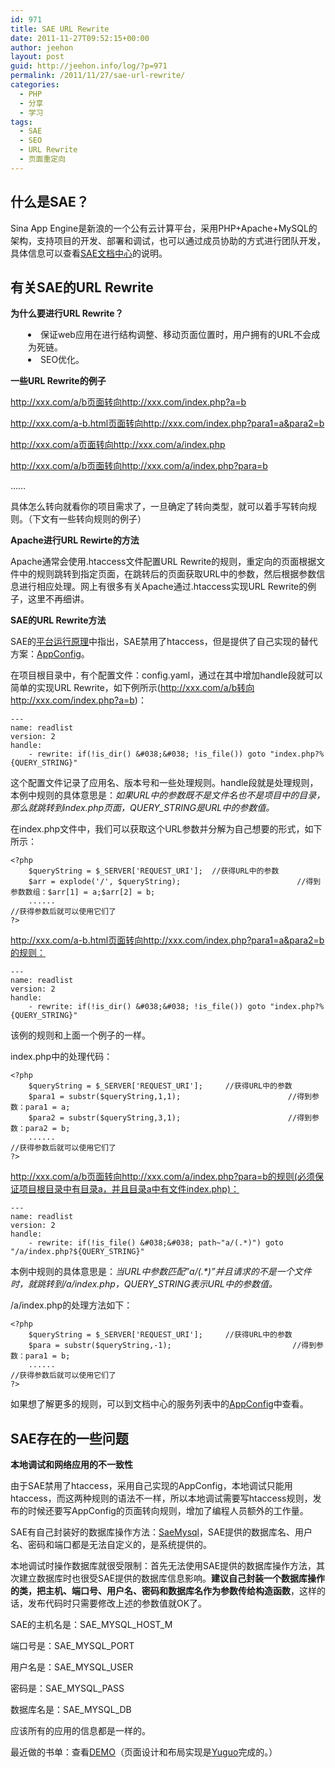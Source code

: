 ```yaml
---
id: 971
title: SAE URL Rewrite
date: 2011-11-27T09:52:15+00:00
author: jeehon
layout: post
guid: http://jeehon.info/log/?p=971
permalink: /2011/11/27/sae-url-rewrite/
categories:
  - PHP
  - 分享
  - 学习
tags:
  - SAE
  - SEO
  - URL Rewrite
  - 页面重定向
---
```

## 什么是SAE？

Sina App Engine是新浪的一个公有云计算平台，采用PHP+Apache+MySQL的架构，支持项目的开发、部署和调试，也可以通过成员协助的方式进行团队开发，具体信息可以查看[SAE文档中心](http://sae.sina.com.cn/?m=devcenter&catId=19)的说明。

## 有关SAE的URL Rewrite

**为什么要进行URL Rewrite？**

<li style="margin-left:2em;">
  保证web应用在进行结构调整、移动页面位置时，用户拥有的URL不会成为死链。
</li>
<li style="margin-left:2em;">
  SEO优化。
</li>

**一些URL Rewrite的例子**

http://xxx.com/a/b页面转向http://xxx.com/index.php?a=b

http://xxx.com/a-b.html页面转向http://xxx.com/index.php?para1=a&para2=b

http://xxx.com/a页面转向http://xxx.com/a/index.php

http://xxx.com/a/b页面转向http://xxx.com/a/index.php?para=b

……

具体怎么转向就看你的项目需求了，一旦确定了转向类型，就可以着手写转向规则。（下文有一些转向规则的例子）<!--more-->

**Apache进行URL Rewirte的方法**

Apache通常会使用.htaccess文件配置URL Rewrite的规则，重定向的页面根据文件中的规则跳转到指定页面，在跳转后的页面获取URL中的参数，然后根据参数信息进行相应处理。网上有很多有关Apache通过.htaccess实现URL Rewrite的例子，这里不再细讲。

**SAE的URL Rewrite方法**

SAE的[平台运行原理](http://sae.sina.com.cn/?m=devcenter&catId=164)中指出，SAE禁用了htaccess，但是提供了自己实现的替代方案：[AppConfig](http://sae.sina.com.cn/?m=devcenter&catId=193)。

在项目根目录中，有个配置文件：config.yaml，通过在其中增加handle段就可以简单的实现URL Rewrite，如下例所示(http://xxx.com/a/b转向http://xxx.com/index.php?a=b)：

    ---
    name: readlist
    version: 2
    handle:
        - rewrite: if(!is_dir() &#038;&#038; !is_file()) goto "index.php?%{QUERY_STRING}"
    

这个配置文件记录了应用名、版本号和一些处理规则。handle段就是处理规则，本例中规则的具体意思是：_如果URL中的参数既不是文件名也不是项目中的目录，那么就跳转到index.php页面，QUERY_STRING是URL中的参数值。_

在index.php文件中，我们可以获取这个URL参数并分解为自己想要的形式，如下所示：

    <?php
        $queryString = $_SERVER['REQUEST_URI'];  //获得URL中的参数
        $arr = explode('/', $queryString);                          //得到参数数组：$arr[1] = a;$arr[2] = b;
        ......                                                                           //获得参数后就可以使用它们了
    ?>
    

http://xxx.com/a-b.html页面转向http://xxx.com/index.php?para1=a&para2=b的规则：

    ---
    name: readlist
    version: 2
    handle:
        - rewrite: if(!is_dir() &#038;&#038; !is_file()) goto "index.php?%{QUERY_STRING}"
    

该例的规则和上面一个例子的一样。

index.php中的处理代码：

    <?php
        $queryString = $_SERVER['REQUEST_URI'];     //获得URL中的参数
        $para1 = substr($queryString,1,1);                        //得到参数：para1 = a;
        $para2 = substr($queryString,3,1);                        //得到参数：para2 = b;
        ......                                                                               //获得参数后就可以使用它们了
    ?>
    

http://xxx.com/a/b页面转向http://xxx.com/a/index.php?para=b的规则(必须保证项目根目录中有目录a，并且目录a中有文件index.php)：

    ---
    name: readlist
    version: 2
    handle:
        - rewrite: if(!is_file() &#038;&#038; path~"a/(.*)") goto "/a/index.php?${QUERY_STRING}"
    

本例中规则的具体意思是：_当URL中参数匹配&#8221;a/(.*)&#8221;并且请求的不是一个文件时，就跳转到/a/index.php，QUERY_STRING表示URL中的参数值。_

/a/index.php的处理方法如下：

    <?php
        $queryString = $_SERVER['REQUEST_URI'];     //获得URL中的参数
        $para = substr($queryString,-1);                           //得到参数：para1 = b;
        ......                                                                            //获得参数后就可以使用它们了
    ?>
    

如果想了解更多的规则，可以到文档中心的服务列表中的[AppConfig](http://sae.sina.com.cn/?m=devcenter&catId=193)中查看。

## SAE存在的一些问题

**本地调试和网络应用的不一致性**

由于SAE禁用了htaccess，采用自己实现的AppConfig，本地调试只能用htaccess，而这两种规则的语法不一样，所以本地调试需要写htaccess规则，发布的时候还要写AppConfig的页面转向规则，增加了编程人员额外的工作量。

SAE有自己封装好的数据库操作方法：[SaeMysql](http://apidoc.sinaapp.com/sae/SaeMysql.html)，SAE提供的数据库名、用户名、密码和端口都是无法自定义的，是系统提供的。

本地调试时操作数据库就很受限制：首先无法使用SAE提供的数据库操作方法，其次建立数据库时也很受SAE提供的数据库信息影响。**建议自己封装一个数据库操作的类，把主机、端口号、用户名、密码和数据库名作为参数传给构造函数**，这样的话，发布代码时只需要修改上述的参数值就OK了。

SAE的主机名是：SAE\_MYSQL\_HOST_M

端口号是：SAE\_MYSQL\_PORT

用户名是：SAE\_MYSQL\_USER

密码是：SAE\_MYSQL\_PASS

数据库名是：SAE\_MYSQL\_DB

应该所有的应用的信息都是一样的。

最近做的书单：查看[DEMO](http://2.readlist.sinaapp.com/user/jeehon)（页面设计和布局实现是[Yuguo](http://yuguo.us/weblog)完成的。）